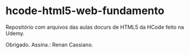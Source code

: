 # hcode-html5-web-fundamento

Repositório com arquivos das aulas  docurs de HTML5 da HCode feito na Udemy.

Obrigado.
Assina.: Renan Cassiano.
